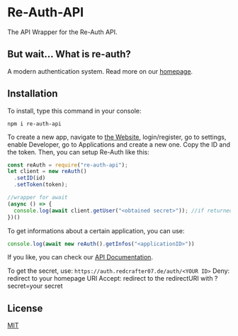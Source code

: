 # Re-Auth-API
The API Wrapper for the Re-Auth API.

## But wait... What is re-auth?
A modern authentication system. Read more on our [homepage](https://auth.redcrafter07.de).

## Installation
To install, type this command in your console:
```
npm i re-auth-api
```

To create a new app, navigate to [the Website](https://auth.redcrafter07.de), login/register, go to settings, enable Developer, go to Applications and create a new one. Copy the ID and the token. Then, you can setup Re-Auth like this:

```js
const reAuth = require("re-auth-api");
let client = new reAuth()
  .setID(id)
  .setToken(token);

//wrapper for await
(async () => {
  console.log(await client.getUser("<obtained secret>")); //if returned "Authorized!", you did everything right.
})()
```

To get informations about a certain application, you can use:
```js
console.log(await new reAuth().getInfos("<applicationID>"))
```

If you like, you can check our [API Documentation](https://auth.redcrafter07.de/docs).

To get the secret, use:
```https://auth.redcrafter07.de/auth/<YOUR ID>```
Deny: redirect to your homepage URI
Accept: redirect to the redirectURI with ?secret=your secret

## License
[MIT](https://github.com/FishingHacks/ReAuth-API/blob/master/LICENSE)
